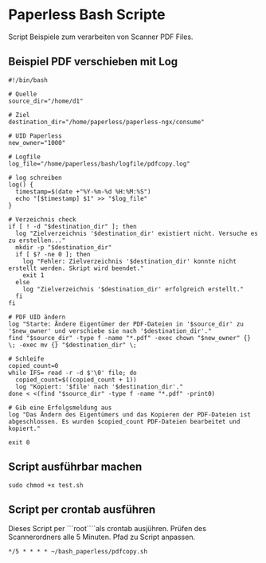 # Paperless Bash Scripte
Script Beispiele zum verarbeiten von Scanner PDF Files.


## Beispiel PDF verschieben mit Log

```
#!/bin/bash

# Quelle
source_dir="/home/d1"

# Ziel
destination_dir="/home/paperless/paperless-ngx/consume"

# UID Paperless
new_owner="1000"

# Logfile
log_file="/home/paperless/bash/logfile/pdfcopy.log"

# log schreiben
log() {
  timestamp=$(date +"%Y-%m-%d %H:%M:%S")
  echo "[$timestamp] $1" >> "$log_file"
}

# Verzeichnis check
if [ ! -d "$destination_dir" ]; then
  log "Zielverzeichnis '$destination_dir' existiert nicht. Versuche es zu erstellen..."
  mkdir -p "$destination_dir"
  if [ $? -ne 0 ]; then
    log "Fehler: Zielverzeichnis '$destination_dir' konnte nicht erstellt werden. Skript wird beendet."
    exit 1
  else
    log "Zielverzeichnis '$destination_dir' erfolgreich erstellt."
  fi
fi

# PDF UID ändern
log "Starte: Ändere Eigentümer der PDF-Dateien in '$source_dir' zu '$new_owner' und verschiebe sie nach '$destination_dir'."
find "$source_dir" -type f -name "*.pdf" -exec chown "$new_owner" {} \; -exec mv {} "$destination_dir" \;

# Schleife
copied_count=0
while IFS= read -r -d $'\0' file; do
  copied_count=$((copied_count + 1))
  log "Kopiert: '$file' nach '$destination_dir'."
done < <(find "$source_dir" -type f -name "*.pdf" -print0)

# Gib eine Erfolgsmeldung aus
log "Das Ändern des Eigentümers und das Kopieren der PDF-Dateien ist abgeschlossen. Es wurden $copied_count PDF-Dateien bearbeitet und kopiert."

exit 0
```

## Script ausführbar machen

    sudo chmod +x test.sh

## Script per crontab ausführen
Dieses Script per ```root````als crontab ausjühren. Prüfen des Scannerordners alle 5 Minuten. Pfad zu Script anpassen.

```
*/5 * * * * ~/bash_paperless/pdfcopy.sh
```
